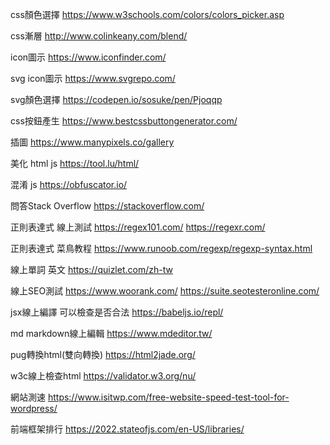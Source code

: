 css顏色選擇
https://www.w3schools.com/colors/colors_picker.asp

css漸層
http://www.colinkeany.com/blend/

icon圖示
https://www.iconfinder.com/

svg icon圖示
https://www.svgrepo.com/

svg顏色選擇
https://codepen.io/sosuke/pen/Pjoqqp

css按鈕產生
https://www.bestcssbuttongenerator.com/

插圖
https://www.manypixels.co/gallery

美化  html js
https://tool.lu/html/

混淆 js
https://obfuscator.io/

問答Stack Overflow
https://stackoverflow.com/

正則表達式 線上測試
https://regex101.com/
https://regexr.com/

正則表達式 菜鳥教程
https://www.runoob.com/regexp/regexp-syntax.html

線上單詞 英文
https://quizlet.com/zh-tw

線上SEO測試
https://www.woorank.com/
https://suite.seotesteronline.com/

jsx線上編譯  可以檢查是否合法
https://babeljs.io/repl/

md markdown線上編輯
https://www.mdeditor.tw/

pug轉換html(雙向轉換)
https://html2jade.org/

w3c線上檢查html
https://validator.w3.org/nu/

網站測速
https://www.isitwp.com/free-website-speed-test-tool-for-wordpress/

前端框架排行
https://2022.stateofjs.com/en-US/libraries/

